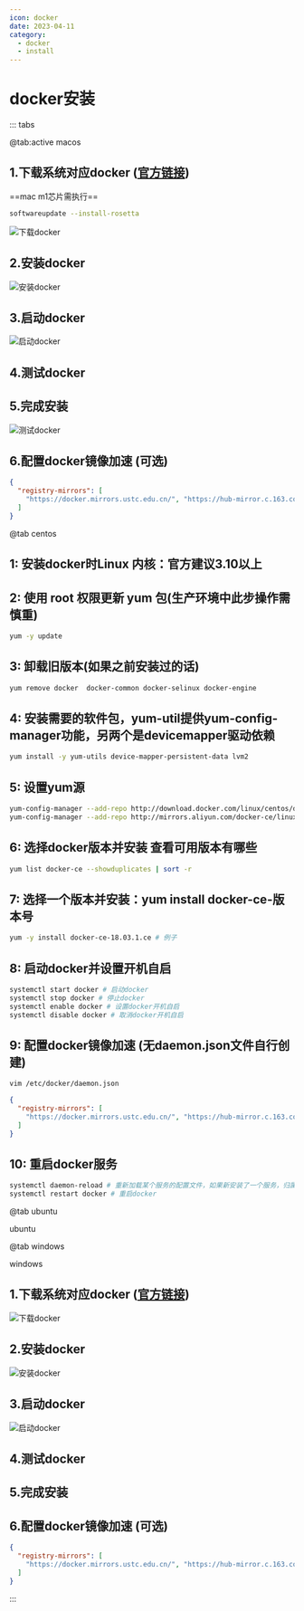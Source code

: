 ```yaml
---
icon: docker
date: 2023-04-11
category:
  - docker
  - install
---
```

# docker安装
::: tabs

@tab:active macos
## 1.下载系统对应docker ([官方链接](https://www.docker.com/get-started/))
==mac m1芯片需执行==
```bash
softwareupdate --install-rosetta
```
![下载docker](http://img.brinish.eu.org:5205/images/2023/04/16/36d08530c0035d1d4c38741a57a26e47.png)
## 2.安装docker
![安装docker](http://img.brinish.eu.org:5205/images/2023/04/16/329aa40e327b5c439b7d34374f389668.png)
## 3.启动docker
![启动docker](http://img.brinish.eu.org:5205/images/2023/04/16/cee1b14fa3d06c7153162187739a9f87.png)
## 4.测试docker
## 5.完成安装
![测试docker](http://img.brinish.eu.org:5205/images/2023/04/16/455ccaf660a1b0b5973a8f5233dc5629.png)
## 6.配置docker镜像加速 (可选)
```json
{
  "registry-mirrors": [
    "https://docker.mirrors.ustc.edu.cn/", "https://hub-mirror.c.163.com/"
  ]
}
```
@tab centos

## 1: 安装docker时Linux 内核：官方建议3.10以上
## 2: 使用 root 权限更新 yum 包(生产环境中此步操作需慎重)
```bash
yum -y update
```
## 3: 卸载旧版本(如果之前安装过的话)
```bash
yum remove docker  docker-common docker-selinux docker-engine
```
## 4: 安装需要的软件包，yum-util提供yum-config-manager功能，另两个是devicemapper驱动依赖
```bash
yum install -y yum-utils device-mapper-persistent-data lvm2
```
## 5: 设置yum源
```bash
yum-config-manager --add-repo http://download.docker.com/linux/centos/docker-ce.repo # 中央仓库
yum-config-manager --add-repo http://mirrors.aliyun.com/docker-ce/linux/centos/docker-ce.repo # 阿里仓库
```
## 6: 选择docker版本并安装 查看可用版本有哪些
```bash
yum list docker-ce --showduplicates | sort -r
```
## 7: 选择一个版本并安装：yum install docker-ce-版本号
```bash
yum -y install docker-ce-18.03.1.ce # 例子
```
## 8: 启动docker并设置开机自启
```bash
systemctl start docker # 启动docker
systemctl stop docker # 停止docker
systemctl enable docker # 设置docker开机自启
systemctl disable docker # 取消docker开机自启
```
## 9: 配置docker镜像加速 (无daemon.json文件自行创建)
```bash
vim /etc/docker/daemon.json
```
```json
{
  "registry-mirrors": [
    "https://docker.mirrors.ustc.edu.cn/", "https://hub-mirror.c.163.com/"
  ]
}
```
## 10: 重启docker服务
```bash
systemctl daemon-reload # 重新加载某个服务的配置文件，如果新安装了一个服务，归属于systemctl管理，要是新服务的服务程序配置文件生效，需重新加载
systemctl restart docker # 重启docker
```

@tab ubuntu

ubuntu

@tab windows

windows
## 1.下载系统对应docker ([官方链接](https://www.docker.com/get-started/))
![下载docker](http://img.brinish.eu.org:5205/images/2023/04/16/36d08530c0035d1d4c38741a57a26e47.png)
## 2.安装docker
![安装docker](http://img.brinish.eu.org:5205/images/2023/04/16/d9b5d88437a97c3ef92c269f40a0d919.png)
## 3.启动docker
![启动docker](http://img.brinish.eu.org:5205/images/2023/04/16/cee1b14fa3d06c7153162187739a9f87.png)
## 4.测试docker
## 5.完成安装
## 6.配置docker镜像加速 (可选)
```json
{
  "registry-mirrors": [
    "https://docker.mirrors.ustc.edu.cn/", "https://hub-mirror.c.163.com/"
  ]
}
```
:::
